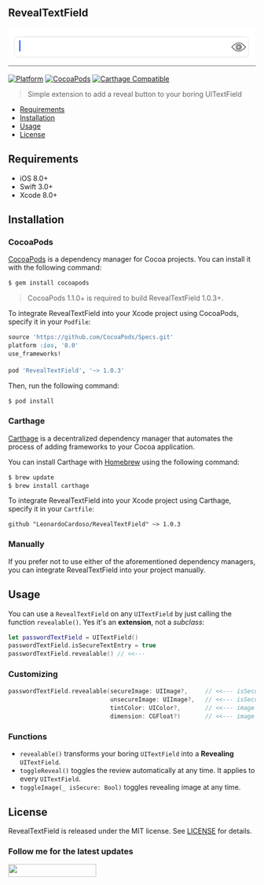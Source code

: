 ## RevealTextField

![iOS](Assets/jif.gif)

[![Platform](https://img.shields.io/badge/platform-iOS-orange.svg)](https://github.com/LeonardoCardoso/RevealTextField#requirements-and-details)
[![CocoaPods](https://img.shields.io/badge/pod-v1.0.3-red.svg)](https://github.com/LeonardoCardoso/RevealTextField#cocoapods)
[![Carthage Compatible](https://img.shields.io/badge/Carthage-compatible-4BC51D.svg)](https://github.com/LeonardoCardoso/RevealTextField#carthage)

> Simple extension to add a reveal button to your boring UITextField

- [Requirements](#requirements)
- [Installation](#installation)
- [Usage](#usage)
- [License](#license)

## Requirements

- iOS 8.0+
- Swift 3.0+
- Xcode 8.0+

## Installation

### CocoaPods

[CocoaPods](http://cocoapods.org) is a dependency manager for Cocoa projects. You can install it with the following command:

```bash
$ gem install cocoapods
```

> CocoaPods 1.1.0+ is required to build RevealTextField 1.0.3+.

To integrate RevealTextField into your Xcode project using CocoaPods, specify it in your `Podfile`:

```ruby
source 'https://github.com/CocoaPods/Specs.git'
platform :ios, '8.0'
use_frameworks!

pod 'RevealTextField', '~> 1.0.3'
```

Then, run the following command:

```bash
$ pod install
```

### Carthage

[Carthage](https://github.com/Carthage/Carthage) is a decentralized dependency manager that automates the process of adding frameworks to your Cocoa application.

You can install Carthage with [Homebrew](http://brew.sh/) using the following command:

```bash
$ brew update
$ brew install carthage
```

To integrate RevealTextField into your Xcode project using Carthage, specify it in your `Cartfile`:

```ogdl
github "LeonardoCardoso/RevealTextField" ~> 1.0.3
```

### Manually

If you prefer not to use either of the aforementioned dependency managers, you can integrate RevealTextField into your project manually.

## Usage

You can use a `RevealTextField` on any `UITextField` by just calling the function `revealable()`. Yes it's an **extension**, not a *subclass*:

```swift
let passwordTextField = UITextField()
passwordTextField.isSecureTextEntry = true
passwordTextField.revealable() // <<---
```

### Customizing

```swift
passwordTextField.revealable(secureImage: UIImage?,     // <<--- isSecureTextEntry == true. 
                             unsecureImage: UIImage?,   // <<--- isSecureTextEntry == false.
                             tintColor: UIColor?,       // <<--- image color, default is black.
                             dimension: CGFloat?)       // <<--- image dimension, default is 30.
```

### Functions

- `revealable()` transforms your boring `UITextField` into a **Revealing** `UITextField`.
-  `toggleReveal()` toggles the review automatically at any time. It applies to every `UITextField`.
- `toggleImage(_ isSecure: Bool)` toggles revealing image at any time.
   
## License

RevealTextField is released under the MIT license. See [LICENSE](https://github.com/LeonardoCardoso/RevealTextField/blob/master/LICENSE) for details.

### Follow me for the latest updates
<a href="https://goo.gl/UC8B8o"><img src="https://i.imgur.com/pac7UMq.png/" width="179" height="26"></a>
